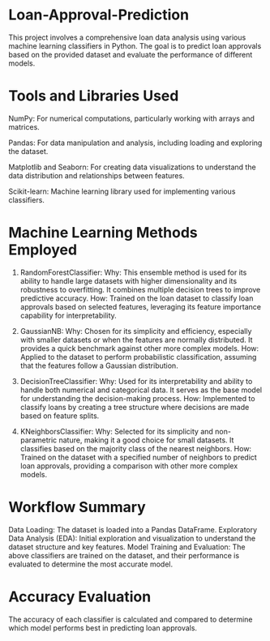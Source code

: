# Loan-Approval-Prediction

This project involves a comprehensive loan data analysis using various machine learning classifiers in Python. The goal is to predict loan approvals based on the provided dataset and evaluate the performance of different models.

# Tools and Libraries Used

NumPy: For numerical computations, particularly working with arrays and matrices.

Pandas: For data manipulation and analysis, including loading and exploring the dataset.

Matplotlib and Seaborn: For creating data visualizations to understand the data distribution and relationships between features.

Scikit-learn: Machine learning library used for implementing various classifiers.

# Machine Learning Methods Employed

1. RandomForestClassifier:
Why: This ensemble method is used for its ability to handle large datasets with higher dimensionality and its robustness to overfitting. It combines multiple decision trees to improve predictive accuracy.
How: Trained on the loan dataset to classify loan approvals based on selected features, leveraging its feature importance capability for interpretability.

2. GaussianNB:
Why: Chosen for its simplicity and efficiency, especially with smaller datasets or when the features are normally distributed. It provides a quick benchmark against other more complex models.
How: Applied to the dataset to perform probabilistic classification, assuming that the features follow a Gaussian distribution.

3. DecisionTreeClassifier:
Why: Used for its interpretability and ability to handle both numerical and categorical data. It serves as the base model for understanding the decision-making process.
How: Implemented to classify loans by creating a tree structure where decisions are made based on feature splits.

4. KNeighborsClassifier:
Why: Selected for its simplicity and non-parametric nature, making it a good choice for small datasets. It classifies based on the majority class of the nearest neighbors.
How: Trained on the dataset with a specified number of neighbors to predict loan approvals, providing a comparison with other more complex models.

# Workflow Summary
Data Loading: The dataset is loaded into a Pandas DataFrame.
Exploratory Data Analysis (EDA): Initial exploration and visualization to understand the dataset structure and key features.
Model Training and Evaluation: The above classifiers are trained on the dataset, and their performance is evaluated to determine the most accurate model.

# Accuracy Evaluation
The accuracy of each classifier is calculated and compared to determine which model performs best in predicting loan approvals.
